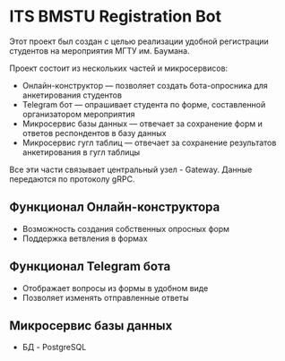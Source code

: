 
# ITS BMSTU Registration Bot

Этот проект был создан с целью реализации удобной регистрации студентов на мероприятия МГТУ им. Баумана.

Проект состоит из нескольких частей и микросервисов:

* Онлайн-конструктор — позволяет создать бота-опросника для анкетирования студентов
* Telegram бот — опрашивает студента по форме, составленной организатором мероприятия
* Микросервис базы данных — отвечает за сохранение форм и ответов респондентов в базу данных
* Микросервис гугл таблиц — отвечает за сохранение результатов анкетирования в гугл таблицы

Все эти части связывает центральный узел - Gateway. Данные передаются по протоколу gRPC.

## Функционал Онлайн-конструктора

* Возможность создания собственных опросных форм
* Поддержка ветвления в формах

## Функционал Telegram бота

* Отображает вопросы из формы в удобном виде
* Позволяет изменять отправленные ответы

## Микросервис базы данных

* БД - PostgreSQL
